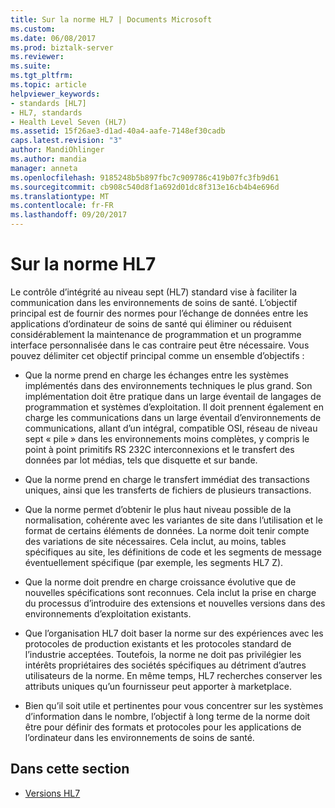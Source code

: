 ```yaml
---
title: Sur la norme HL7 | Documents Microsoft
ms.custom: 
ms.date: 06/08/2017
ms.prod: biztalk-server
ms.reviewer: 
ms.suite: 
ms.tgt_pltfrm: 
ms.topic: article
helpviewer_keywords:
- standards [HL7]
- HL7, standards
- Health Level Seven (HL7)
ms.assetid: 15f26ae3-d1ad-40a4-aafe-7148ef30cadb
caps.latest.revision: "3"
author: MandiOhlinger
ms.author: mandia
manager: anneta
ms.openlocfilehash: 9185248b5b897fbc7c909786c419b07fc3fb9d61
ms.sourcegitcommit: cb908c540d8f1a692d01dc8f313e16cb4b4e696d
ms.translationtype: MT
ms.contentlocale: fr-FR
ms.lasthandoff: 09/20/2017
---
```

# <a name="about-the-hl7-standard"></a>Sur la norme HL7
Le contrôle d’intégrité au niveau sept (HL7) standard vise à faciliter la communication dans les environnements de soins de santé. L’objectif principal est de fournir des normes pour l’échange de données entre les applications d’ordinateur de soins de santé qui éliminer ou réduisent considérablement la maintenance de programmation et un programme interface personnalisée dans le cas contraire peut être nécessaire. Vous pouvez délimiter cet objectif principal comme un ensemble d’objectifs :  
  
-   Que la norme prend en charge les échanges entre les systèmes implémentés dans des environnements techniques le plus grand. Son implémentation doit être pratique dans un large éventail de langages de programmation et systèmes d’exploitation. Il doit prennent également en charge les communications dans un large éventail d’environnements de communications, allant d’un intégral, compatible OSI, réseau de niveau sept « pile » dans les environnements moins complètes, y compris le point à point primitifs RS 232C interconnexions et le transfert des données par lot médias, tels que disquette et sur bande.  
  
-   Que la norme prend en charge le transfert immédiat des transactions uniques, ainsi que les transferts de fichiers de plusieurs transactions.  
  
-   Que la norme permet d’obtenir le plus haut niveau possible de la normalisation, cohérente avec les variantes de site dans l’utilisation et le format de certains éléments de données. La norme doit tenir compte des variations de site nécessaires. Cela inclut, au moins, tables spécifiques au site, les définitions de code et les segments de message éventuellement spécifique (par exemple, les segments HL7 Z).  
  
-   Que la norme doit prendre en charge croissance évolutive que de nouvelles spécifications sont reconnues. Cela inclut la prise en charge du processus d’introduire des extensions et nouvelles versions dans des environnements d’exploitation existants.  
  
-   Que l’organisation HL7 doit baser la norme sur des expériences avec les protocoles de production existants et les protocoles standard de l’industrie acceptées. Toutefois, la norme ne doit pas privilégier les intérêts propriétaires des sociétés spécifiques au détriment d’autres utilisateurs de la norme. En même temps, HL7 recherches conserver les attributs uniques qu’un fournisseur peut apporter à marketplace.  
  
-   Bien qu’il soit utile et pertinentes pour vous concentrer sur les systèmes d’information dans le nombre, l’objectif à long terme de la norme doit être pour définir des formats et protocoles pour les applications de l’ordinateur dans les environnements de soins de santé.  
  
## <a name="in-this-section"></a>Dans cette section  
  
-   [Versions HL7](../../adapters-and-accelerators/accelerator-hl7/hl7-versions.md)